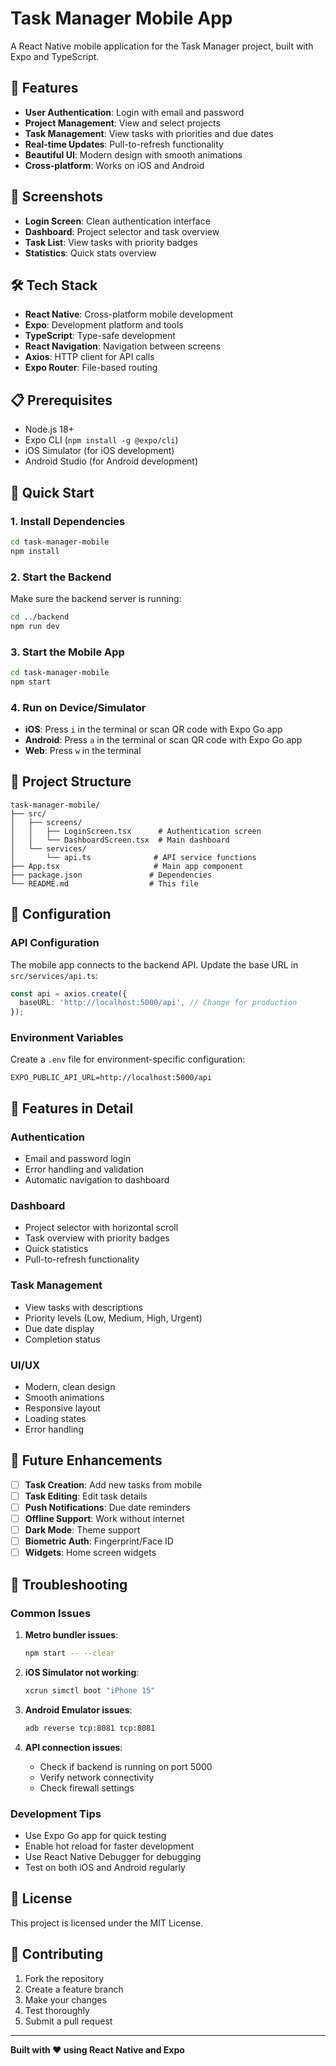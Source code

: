 # Task Manager Mobile App

A React Native mobile application for the Task Manager project, built with Expo and TypeScript.

## 🚀 Features

- **User Authentication**: Login with email and password
- **Project Management**: View and select projects
- **Task Management**: View tasks with priorities and due dates
- **Real-time Updates**: Pull-to-refresh functionality
- **Beautiful UI**: Modern design with smooth animations
- **Cross-platform**: Works on iOS and Android

## 📱 Screenshots

- **Login Screen**: Clean authentication interface
- **Dashboard**: Project selector and task overview
- **Task List**: View tasks with priority badges
- **Statistics**: Quick stats overview

## 🛠 Tech Stack

- **React Native**: Cross-platform mobile development
- **Expo**: Development platform and tools
- **TypeScript**: Type-safe development
- **React Navigation**: Navigation between screens
- **Axios**: HTTP client for API calls
- **Expo Router**: File-based routing

## 📋 Prerequisites

- Node.js 18+
- Expo CLI (`npm install -g @expo/cli`)
- iOS Simulator (for iOS development)
- Android Studio (for Android development)

## 🚀 Quick Start

### 1. Install Dependencies

```bash
cd task-manager-mobile
npm install
```

### 2. Start the Backend

Make sure the backend server is running:

```bash
cd ../backend
npm run dev
```

### 3. Start the Mobile App

```bash
cd task-manager-mobile
npm start
```

### 4. Run on Device/Simulator

- **iOS**: Press `i` in the terminal or scan QR code with Expo Go app
- **Android**: Press `a` in the terminal or scan QR code with Expo Go app
- **Web**: Press `w` in the terminal

## 📁 Project Structure

```
task-manager-mobile/
├── src/
│   ├── screens/
│   │   ├── LoginScreen.tsx      # Authentication screen
│   │   └── DashboardScreen.tsx  # Main dashboard
│   └── services/
│       └── api.ts              # API service functions
├── App.tsx                     # Main app component
├── package.json               # Dependencies
└── README.md                  # This file
```

## 🔧 Configuration

### API Configuration

The mobile app connects to the backend API. Update the base URL in `src/services/api.ts`:

```typescript
const api = axios.create({
  baseURL: 'http://localhost:5000/api', // Change for production
});
```

### Environment Variables

Create a `.env` file for environment-specific configuration:

```env
EXPO_PUBLIC_API_URL=http://localhost:5000/api
```

## 📱 Features in Detail

### Authentication
- Email and password login
- Error handling and validation
- Automatic navigation to dashboard

### Dashboard
- Project selector with horizontal scroll
- Task overview with priority badges
- Quick statistics
- Pull-to-refresh functionality

### Task Management
- View tasks with descriptions
- Priority levels (Low, Medium, High, Urgent)
- Due date display
- Completion status

### UI/UX
- Modern, clean design
- Smooth animations
- Responsive layout
- Loading states
- Error handling

## 🔮 Future Enhancements

- [ ] **Task Creation**: Add new tasks from mobile
- [ ] **Task Editing**: Edit task details
- [ ] **Push Notifications**: Due date reminders
- [ ] **Offline Support**: Work without internet
- [ ] **Dark Mode**: Theme support
- [ ] **Biometric Auth**: Fingerprint/Face ID
- [ ] **Widgets**: Home screen widgets

## 🐛 Troubleshooting

### Common Issues

1. **Metro bundler issues**:
   ```bash
   npm start -- --clear
   ```

2. **iOS Simulator not working**:
   ```bash
   xcrun simctl boot "iPhone 15"
   ```

3. **Android Emulator issues**:
   ```bash
   adb reverse tcp:8081 tcp:8081
   ```

4. **API connection issues**:
   - Check if backend is running on port 5000
   - Verify network connectivity
   - Check firewall settings

### Development Tips

- Use Expo Go app for quick testing
- Enable hot reload for faster development
- Use React Native Debugger for debugging
- Test on both iOS and Android regularly

## 📄 License

This project is licensed under the MIT License.

## 🤝 Contributing

1. Fork the repository
2. Create a feature branch
3. Make your changes
4. Test thoroughly
5. Submit a pull request

---

**Built with ❤️ using React Native and Expo**
